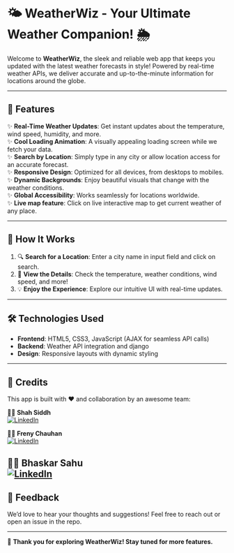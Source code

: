 # 🌤️ WeatherWiz - Your Ultimate Weather Companion! 🌦️  

Welcome to **WeatherWiz**, the sleek and reliable web app that keeps you updated with the latest weather forecasts in style! Powered by real-time weather APIs, we deliver accurate and up-to-the-minute information for locations around the globe.  

---

## 🚀 Features  
✨ **Real-Time Weather Updates**: Get instant updates about the temperature, wind speed, humidity, and more.  
✨ **Cool Loading Animation**: A visually appealing loading screen while we fetch your data.  
✨ **Search by Location**: Simply type in any city or allow location access for an accurate forecast.  
✨ **Responsive Design**: Optimized for all devices, from desktops to mobiles.  
✨ **Dynamic Backgrounds**: Enjoy beautiful visuals that change with the weather conditions.  
✨ **Global Accessibility**: Works seamlessly for locations worldwide.  
✨ **Live map feature**: Click on live interactive map to get current weather of any place.  

---

## 🎯 How It Works  
1. 🔍 **Search for a Location**: Enter a city name in input field and click on search. 
2. 🧾 **View the Details**: Check the temperature, weather conditions, wind speed, and more!  
3. 💡 **Enjoy the Experience**: Explore our intuitive UI with real-time updates.  

---

## 🛠️ Technologies Used  
- **Frontend**: HTML5, CSS3, JavaScript (AJAX for seamless API calls)  
- **Backend**: Weather API integration and django
- **Design**: Responsive layouts with dynamic styling  

---



## 🙌 Credits  
This app is built with ❤️ and collaboration by an awesome team:  


👨‍💻 **Shah Siddh**  
<a href="linkedin.com/in/siddh-shah-71491832a" >![LinkedIn](https://img.shields.io/badge/LinkedIn-Connect-blue?style=flat-square&logo=linkedin)</a>

👩‍💻 **Freny Chauhan**  
<a href="linkedin.com/in/freny-chauhan-80932832a" >![LinkedIn](https://img.shields.io/badge/LinkedIn-Connect-blue?style=flat-square&logo=linkedin)</a>


👨‍💻 **Bhaskar Sahu**  
<a href="linkedin.com/in/bhaskar-sahu-4489a229b">![LinkedIn](https://img.shields.io/badge/LinkedIn-Connect-blue?style=flat-square&logo=linkedin)</a>
---

## 📩 Feedback  
We’d love to hear your thoughts and suggestions! Feel free to reach out or open an issue in the repo.  

---

🌟 **Thank you for exploring WeatherWiz! Stay tuned for more features.**  
